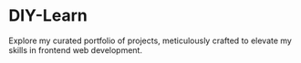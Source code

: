 # DIY-Learn

Explore my curated portfolio of projects, meticulously crafted to elevate my skills in frontend web development.
